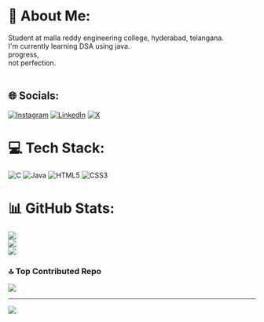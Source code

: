 # 💫 About Me:
Student at malla reddy engineering college, hyderabad, telangana.<br>I'm currently learning DSA using java.<br>progress,<br>not perfection.<br><br>


## 🌐 Socials:
[![Instagram](https://img.shields.io/badge/Instagram-%23E4405F.svg?logo=Instagram&logoColor=white)](https://instagram.com/https://www.instagram.com/mythreyareddy.annadi/) [![LinkedIn](https://img.shields.io/badge/LinkedIn-%230077B5.svg?logo=linkedin&logoColor=white)](https://linkedin.com/in/www.linkedin.com/in/mythreyareddy) [![X](https://img.shields.io/badge/X-black.svg?logo=X&logoColor=white)](https://x.com/https://x.com/mythreyareddy_) 

# 💻 Tech Stack:
![C](https://img.shields.io/badge/c-%2300599C.svg?style=for-the-badge&logo=c&logoColor=white) ![Java](https://img.shields.io/badge/java-%23ED8B00.svg?style=for-the-badge&logo=openjdk&logoColor=white) ![HTML5](https://img.shields.io/badge/html5-%23E34F26.svg?style=for-the-badge&logo=html5&logoColor=white) ![CSS3](https://img.shields.io/badge/css3-%231572B6.svg?style=for-the-badge&logo=css3&logoColor=white)
# 📊 GitHub Stats:
![](https://github-readme-stats.vercel.app/api?username=mythreyareddyannadi&theme=transparent&hide_border=false&include_all_commits=false&count_private=false)<br/>
![](https://github-readme-streak-stats.herokuapp.com/?user=mythreyareddyannadi&theme=transparent&hide_border=false)<br/>
![](https://github-readme-stats.vercel.app/api/top-langs/?username=mythreyareddyannadi&theme=transparent&hide_border=false&include_all_commits=false&count_private=false&layout=compact)

### 🔝 Top Contributed Repo
![](https://github-contributor-stats.vercel.app/api?username=mythreyareddyannadi&limit=5&theme=dark&combine_all_yearly_contributions=true)

---
[![](https://visitcount.itsvg.in/api?id=mythreyareddyannadi&icon=2&color=3)](https://visitcount.itsvg.in)

<!-- Proudly created with GPRM ( https://gprm.itsvg.in ) -->
